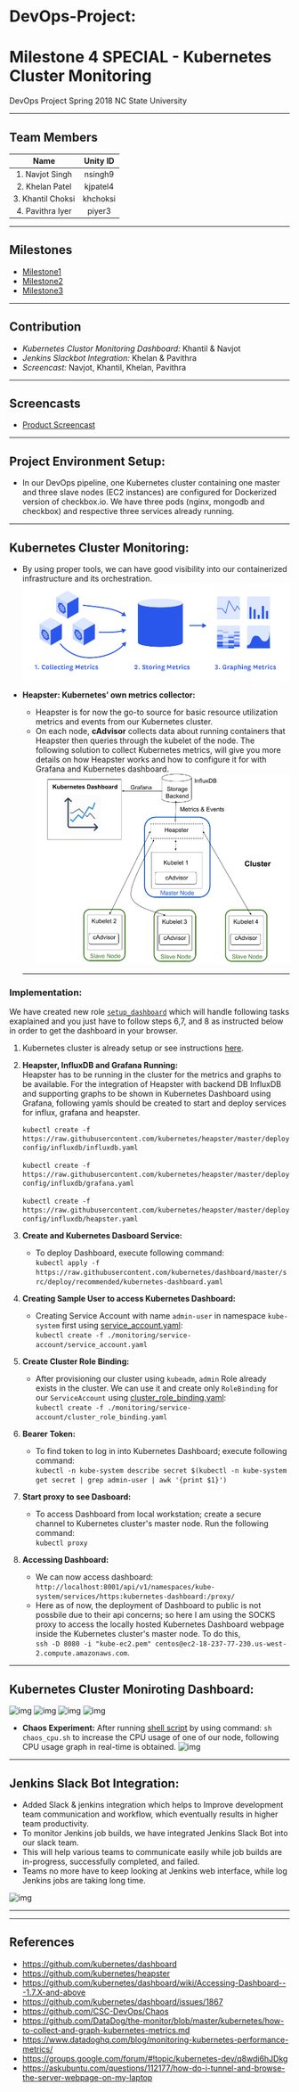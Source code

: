# DevOps-Project:  
# Milestone 4 SPECIAL - Kubernetes Cluster Monitoring
DevOps Project Spring 2018 NC State University

----------------------------------------   
## Team Members
|Name | Unity ID |
| :---: | :---: |
|1. Navjot Singh |       nsingh9|
|2. Khelan Patel     |        kjpatel4|
|3. Khantil Choksi|        khchoksi|
|4. Pavithra Iyer    |       piyer3|

----------------------------------------------------------------------------------

## Milestones

* [Milestone1](https://github.ncsu.edu/khchoksi/DevOps-Project/blob/milestone1/README.md)  
* [Milestone2](https://github.ncsu.edu/khchoksi/DevOps-Project/blob/milestone2/README.md)    
* [Milestone3](https://github.ncsu.edu/khchoksi/DevOps-Project/blob/milestone3/README.md)  


---------------------------------------------------------------------------

## Contribution 
   * *Kubernetes Clustor Monitoring Dashboard:*  Khantil & Navjot
   * *Jenkins Slackbot Integration:* Khelan & Pavithra
   * *Screencast:* Navjot, Khantil, Khelan, Pavithra  
   
--------------------------------------------  
## Screencasts
* [Product Screencast]() 

-------------------------------------------------  
## Project Environment Setup:
* In our DevOps pipeline, one Kubernetes cluster containing one master and three slave nodes (EC2 instances) are configured for Dockerized version of checkbox.io. We have three pods (nginx, mongodb and checkbox) and respective three services already running.
------------------------------------------------- 
   
## Kubernetes Cluster Monitoring:

* By using proper tools, we can have good visibility into our containerized infrastructure and its orchestration. 
![img](./monitoring/basics_monitoring.png)    

* **Heapster: Kubernetes’ own metrics collector:**   
    * Heapster is for now the go-to source for basic resource utilization metrics and events from our Kubernetes cluster.   
    * On each node, **cAdvisor** collects data about running containers that Heapster then queries through the kubelet of the node. The following solution to collect Kubernetes metrics, will give you more details on how Heapster works and how to configure it for with Grafana and Kubernetes dashboard.  
    ![img](./monitoring/monitoring_diagram.png)    
  --------------------------------------------------------------------------

### Implementation:  
  We have created new role [`setup_dashboard`](./Kubernetes/playbooks/roles/setup_dashboard) which will handle following tasks exaplained and you just have to follow steps 6,7, and 8 as instructed below in order to get the dashboard in your browser. 

1. Kubernetes cluster is already setup or see instructions [here](https://github.ncsu.edu/khchoksi/DevOps-Project/tree/milestone3).  

2. **Heapster, InfluxDB and Grafana Running:**  
  Heapster has to be running in the cluster for the metrics and graphs to be available. For the integration of Heapster with backend DB InfluxDB and supporting graphs to be shown in Kubernetes Dashboard using Grafana, following yamls should be created to start and deploy services for influx, grafana and heapster.
  
     ```config
     kubectl create -f https://raw.githubusercontent.com/kubernetes/heapster/master/deploy/kube-config/influxdb/influxdb.yaml  
     
     kubectl create -f https://raw.githubusercontent.com/kubernetes/heapster/master/deploy/kube-config/influxdb/grafana.yaml  
     
     kubectl create -f https://raw.githubusercontent.com/kubernetes/heapster/master/deploy/kube-config/influxdb/heapster.yaml  
     ```  
3. **Create and Kubernetes Dasboard Service:**  
    * To deploy Dashboard, execute following command:  
      ```kubectl apply -f https://raw.githubusercontent.com/kubernetes/dashboard/master/src/deploy/recommended/kubernetes-dashboard.yaml```   
      
4. **Creating Sample User to access Kubernetes Dashboard:**   
    * Creating Service Account with name `admin-user` in namespace `kube-system` first using [service_account.yaml](./monitoring/service-account/service_account.yaml):  
    ```kubectl create -f ./monitoring/service-account/service_account.yaml ```

5. **Create Cluster Role Binding:**  
    * After provisioning our cluster using `kubeadm`,  `admin` Role already exists in the cluster. We can use it and create only `RoleBinding` for our `ServiceAccount` using [cluster_role_binding.yaml](./monitoring/service-account/service_account.yaml):  
  ```kubectl create -f ./monitoring/service-account/cluster_role_binding.yaml ```   
     
6. **Bearer Token:**  
    * To find token to log in into Kubernetes Dashboard; execute following command:  
  ```kubectl -n kube-system describe secret $(kubectl -n kube-system get secret | grep admin-user | awk '{print $1}')```  
  
7. **Start proxy to see Dasboard:**   
    * To access Dashboard from local workstation; create a secure channel to Kubernetes cluster's master node. Run the following command:  
    ```kubectl proxy```
    
8. **Accessing Dashboard:**  
      * We can now access dashboard:      
    ```http://localhost:8001/api/v1/namespaces/kube-system/services/https:kubernetes-dashboard:/proxy/```  
      * Here as of now, the deployment of Dashboard to public is not possbile due to their api concerns; so here I am using the SOCKS proxy to access the locally hosted Kubernetes Dashboard webpage inside the Kubernetes cluster's master node. To do this,  
    `ssh -D 8080 -i "kube-ec2.pem" centos@ec2-18-237-77-230.us-west-2.compute.amazonaws.com`.
    
-------------------------------------------------------------------------  
## Kubernetes Cluster Moniroting Dashboard: 
![img](./monitoring/dashboard1.png)
![img](./monitoring/dashboard2.png)
![img](./monitoring/dashboard3.png)
![img](./monitoring/dashboard4.png)  

  * **Chaos Experiment:** After running [shell script](./monitoring/chaos_cpu.sh) by using command: `sh chaos_cpu.sh` to increase the CPU usage of one of our node, following CPU usage graph in real-time is obtained.
![img](./monitoring/dashboard5.png)

---------------------------------------------------------  
## Jenkins Slack Bot Integration:  
  * Added Slack & jenkins integration which helps to Improve development team communication and workflow, which eventually results in higher team productivity.  
  * To monitor Jenkins job builds, we have integrated Jenkins Slack Bot into our slack team.  
  * This will help various teams to communicate easily while job builds are in-progress, successfully completed, and failed.  
  * Teams no more have to keep looking at Jenkins web interface, while log Jenkins jobs are taking long time.  
  
  ![img](./monitoring/slack.png)


----------------------------------------
---------------------------------  

## References  
   * https://github.com/kubernetes/dashboard  
   * https://github.com/kubernetes/heapster
   * https://github.com/kubernetes/dashboard/wiki/Accessing-Dashboard---1.7.X-and-above  
   * https://github.com/kubernetes/dashboard/issues/1867  
   * https://github.com/CSC-DevOps/Chaos  
   * https://github.com/DataDog/the-monitor/blob/master/kubernetes/how-to-collect-and-graph-kubernetes-metrics.md  
   * https://www.datadoghq.com/blog/monitoring-kubernetes-performance-metrics/  
   * https://groups.google.com/forum/#!topic/kubernetes-dev/q8wdi6hJDkg    
   * https://askubuntu.com/questions/112177/how-do-i-tunnel-and-browse-the-server-webpage-on-my-laptop  
   


